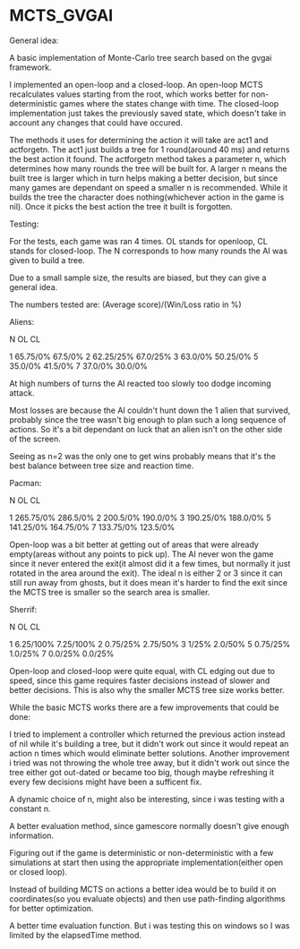 # MCTS_GVGAI

General idea:

A basic implementation of Monte-Carlo tree search based on the gvgai framework. 

I implemented an open-loop and a closed-loop. An open-loop MCTS recalculates values starting from the root, which works better for non-deterministic games where the states change with time. The closed-loop implementation just takes the previously saved state, which doesn't take in account any changes that could have occured.

The methods it uses for determining the action it will take are act1 and actforgetn. The act1 just builds a tree for 1 round(around 40 ms) and returns the best action it found. The actforgetn method takes a parameter n, which determines how many rounds the tree will be built for. A larger n means the built tree is larger which in turn helps making a better decision, but since many games are dependant on speed a smaller n is recommended. While it builds the tree the character does nothing(whichever action in the game is nil). Once it picks the best action the tree it built is forgotten.

Testing:

For the tests, each game was ran 4 times. OL stands for openloop, CL stands for closed-loop. The N corresponds to how many rounds the AI was given to build a tree.

Due to a small sample size, the results are biased, but they can give a general idea.

The numbers tested are: (Average score)/(Win/Loss ratio in %)

Aliens:

N 	OL			CL				
	
1	65.75/0%		67.5/0%
2	62.25/25%		67.0/25%
3	63.0/0%			50.25/0%
5	35.0/0%			41.5/0%
7	37.0/0%			30.0/0%

At high numbers of turns the AI reacted too slowly too dodge incoming attack.

Most losses are because the AI couldn't hunt down the 1 alien that survived, probably since the tree wasn't big enough to plan such a long sequence of actions. So it's a bit dependant on luck that an alien isn't on the other side of the screen.

Seeing as n=2 was the only one to get wins probably means that it's the best balance between tree size and reaction time. 

Pacman:

N 	OL			CL			
	
1	265.75/0%		286.5/0%
2	200.5/0%		190.0/0%
3	190.25/0%		188.0/0%
5	141.25/0%		164.75/0%
7	133.75/0%		123.5/0%

Open-loop was a bit better at getting out of areas that were already empty(areas without any points to pick up). The AI never won the game since it never entered the exit(it almost did it a few times, but normally it just rotated in the area around the exit). The ideal n is either 2 or 3 since it can still run away from ghosts, but it does mean it's harder to find the exit since the MCTS tree is smaller so the search area is smaller.

Sherrif:

N 	OL			CL			
	
1	6.25/100%		7.25/100%
2	0.75/25%		2.75/50%
3	1/25%			2.0/50%
5	0.75/25%		1.0/25%
7	0.0/25%			0.0/25%

Open-loop and closed-loop were quite equal, with CL edging out due to speed, since this game requires faster decisions instead of slower and better decisions. This is also why the smaller MCTS tree size works better.

While the basic MCTS works there are a few improvements that could be done:

I tried to implement a controller which returned the previous action instead of nil while it's building a tree, but it didn't work out since it would repeat an action n times which would eliminate better solutions. Another improvement i tried was not throwing the whole tree away, but it didn't work out since the tree either got out-dated or became too big, though maybe refreshing it every few decisions might have been a sufficent fix.

A dynamic choice of n, might also be interesting, since i was testing with a constant n.

A better evaluation method, since gamescore normally doesn't give enough information.

Figuring out if the game is deterministic or non-deterministic with a few simulations at start then using the appropriate implementation(either open or closed loop).

Instead of building MCTS on actions a better idea would be to build it on coordinates(so you evaluate objects) and then use path-finding algorithms for better optimization.

A better time evaluation function. But i was testing this on windows so I was limited by the elapsedTime method.

